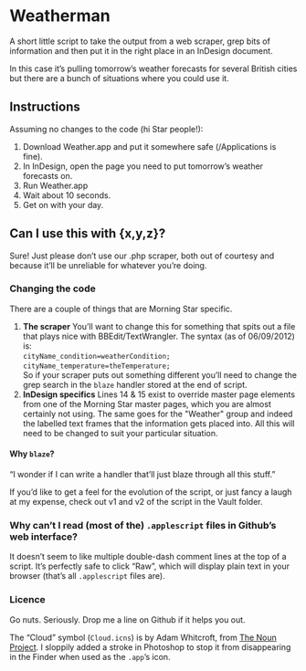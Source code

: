 # Weatherman

A short little script to take the output from a web scraper, grep bits of information and then put it in the right place in an InDesign document.

In this case it’s pulling tomorrow’s weather forecasts for several British cities but there are a bunch of situations where you could use it.

## Instructions
Assuming no changes to the code (hi Star people!):

1. Download Weather.app and put it somewhere safe (/Applications is fine).
2. In InDesign, open the page you need to put tomorrow’s weather forecasts on.
3. Run Weather.app
4. Wait about 10 seconds.
5. Get on with your day.

## Can I use this with {x,y,z}?
Sure! Just please don’t use our .php scraper, both out of courtesy and because it’ll be unreliable for whatever you’re doing.

### Changing the code
There are a couple of things that are Morning Star specific.

1. **The scraper**
You’ll want to change this for something that spits out a file that plays nice with BBEdit/TextWrangler. The syntax (as of 06/09/2012) is:  
	`cityName_condition=weatherCondition; `  
	`cityName_temperature=theTemperature; `  
So if your scraper puts out something different you’ll need to change the grep search in the `blaze` handler stored at the end of script.
2. **InDesign specifics**
Lines 14 & 15 exist to override master page elements from one of the Morning Star master pages, which you are almost certainly not using. The same goes for the "Weather" group and indeed the labelled text frames that the information gets placed into. All this will need to be changed to suit your particular situation.

#### Why `blaze`?
“I wonder if I can write a handler that’ll just blaze through all this stuff.”

If you’d like to get a feel for the evolution of the script, or just fancy a laugh at my expense, check out v1 and v2 of the script in the Vault folder.

### Why can’t I read (most of the) `.applescript` files in Github’s web interface?
It doesn’t seem to like multiple double-dash comment lines at the top of a script. It’s perfectly safe to click “Raw”, which will display plain text in your browser (that’s all `.applescript` files are).

### Licence
Go nuts. Seriously. Drop me a line on Github if it helps you out.

The “Cloud” symbol (`Cloud.icns`) is by Adam Whitcroft, from [The Noun Project](http://thenounproject.com). I sloppily added a stroke in Photoshop to stop it from disappearing in the Finder when used as the `.app`’s icon.